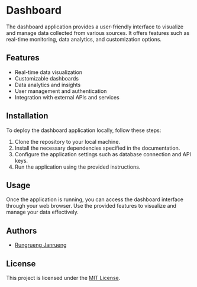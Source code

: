 # Dashboard

The dashboard application provides a user-friendly interface to visualize and manage data collected from various sources. It offers features such as real-time monitoring, data analytics, and customization options.

## Features

- Real-time data visualization
- Customizable dashboards
- Data analytics and insights
- User management and authentication
- Integration with external APIs and services

## Installation

To deploy the dashboard application locally, follow these steps:

1. Clone the repository to your local machine.
2. Install the necessary dependencies specified in the documentation.
3. Configure the application settings such as database connection and API keys.
4. Run the application using the provided instructions.

## Usage

Once the application is running, you can access the dashboard interface through your web browser. Use the provided features to visualize and manage your data effectively.

## Authors

- [Rungrueng Janrueng](https://github.com/RUNG5445)

## License

This project is licensed under the [MIT License](LICENSE).
